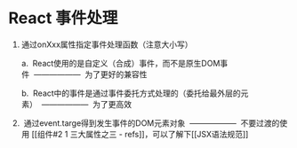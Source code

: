 # React 事件处理
1.  通过onXxx属性指定事件处理函数（注意大小写）

 	a.  React使用的是自定义（合成）事件，而不是原生DOM事件  ——————  为了更好的兼容性

 	b.  React中的事件是通过事件委托方式处理的（委托给最外层的元素）  ——————  为了更高效

 2.  通过event.targe得到发生事件的DOM元素对象  ——————  不要过渡的使用 [[组件#2 1 三大属性之三 - refs]]，可以了解下[[JSX语法规范]]